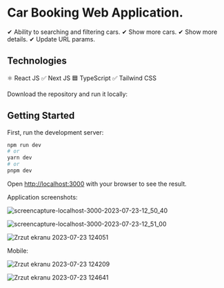 # Car Booking Web Application. 

✔ Ability to searching and filtering cars.
✔ Show more cars.
✔ Show more details.
✔ Update URL params.

## Technologies 
⚛ React JS ✅ Next JS 🟦 TypeScript ✅ Tailwind CSS

Download the repository and run it locally:

## Getting Started

First, run the development server:

```bash
npm run dev
# or
yarn dev
# or
pnpm dev
```

Open [http://localhost:3000](http://localhost:3000) with your browser to see the result.


Application screenshots: 

![screencapture-localhost-3000-2023-07-23-12_50_40](https://github.com/danielprwn/car-web-next-react/assets/92208474/6f9e5ce1-1ee3-4fb6-974d-b1cafbb3e534)

![screencapture-localhost-3000-2023-07-23-12_51_00](https://github.com/danielprwn/car-web-next-react/assets/92208474/9fbd1806-b836-415a-ba4c-099c83f10a7d)

![Zrzut ekranu 2023-07-23 124051](https://github.com/danielprwn/car-web-next-react/assets/92208474/63c9d950-4a65-4364-960a-24a6d5a3ba07)


Mobile: 

![Zrzut ekranu 2023-07-23 124209](https://github.com/danielprwn/car-web-next-react/assets/92208474/5226e840-d64c-4f73-b808-bf81ff397d3b)

![Zrzut ekranu 2023-07-23 124641](https://github.com/danielprwn/car-web-next-react/assets/92208474/43012113-62a3-47ca-ab82-883fd613cb63)


